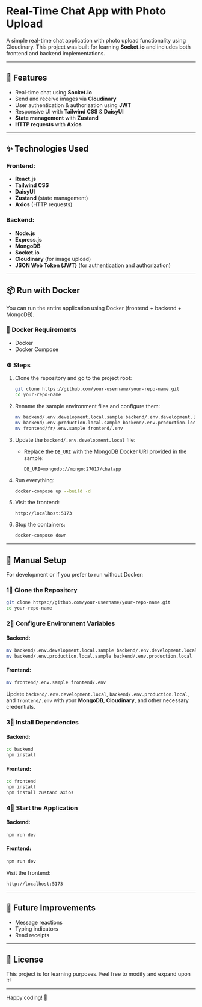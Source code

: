 # Real-Time Chat App with Photo Upload

A simple real-time chat application with photo upload functionality using Cloudinary. This project was built for learning **Socket.io** and includes both frontend and backend implementations.

---

## 📌 Features

- Real-time chat using **Socket.io**
- Send and receive images via **Cloudinary**
- User authentication & authorization using **JWT**
- Responsive UI with **Tailwind CSS** & **DaisyUI**
- **State management** with **Zustand**
- **HTTP requests** with **Axios**

---

## ✨ Technologies Used

### Frontend:

- **React.js**
- **Tailwind CSS**
- **DaisyUI**
- **Zustand** (state management)
- **Axios** (HTTP requests)

### Backend:

- **Node.js**
- **Express.js**
- **MongoDB**
- **Socket.io**
- **Cloudinary** (for image upload)
- **JSON Web Token (JWT)** (for authentication and authorization)

---

## 📦 Run with Docker

You can run the entire application using Docker (frontend + backend + MongoDB).

### 🐳 Docker Requirements

- Docker
- Docker Compose

### ⚙️ Steps

1. Clone the repository and go to the project root:

   ```bash
   git clone https://github.com/your-username/your-repo-name.git
   cd your-repo-name
   ```

2. Rename the sample environment files and configure them:

   ```bash
   mv backend/.env.development.local.sample backend/.env.development.local
   mv backend/.env.production.local.sample backend/.env.production.local
   mv frontend/fr/.env.sample frontend/.env
   ```

3. Update the `backend/.env.development.local` file:

   - Replace the `DB_URI` with the MongoDB Docker URI provided in the sample:
     ```env
     DB_URI=mongodb://mongo:27017/chatapp
     ```

4. Run everything:

   ```bash
   docker-compose up --build -d
   ```

5. Visit the frontend:

   ```
   http://localhost:5173
   ```

6. Stop the containers:

   ```bash
   docker-compose down
   ```

---

## 🔧 Manual Setup

For development or if you prefer to run without Docker:

### 1⃣ Clone the Repository

```sh
git clone https://github.com/your-username/your-repo-name.git
cd your-repo-name
```

### 2⃣ Configure Environment Variables

#### Backend:

```sh
mv backend/.env.development.local.sample backend/.env.development.local
mv backend/.env.production.local.sample backend/.env.production.local
```

#### Frontend:

```sh
mv frontend/.env.sample frontend/.env
```

Update `backend/.env.development.local`, `backend/.env.production.local`, and `frontend/.env` with your **MongoDB**, **Cloudinary**, and other necessary credentials.

### 3⃣ Install Dependencies

#### Backend:

```sh
cd backend
npm install
```

#### Frontend:

```sh
cd frontend
npm install
npm install zustand axios
```

### 4⃣ Start the Application

#### Backend:

```sh
npm run dev
```

#### Frontend:

```sh
npm run dev
```

Visit the frontend:

```
http://localhost:5173
```

---


## 🎯 Future Improvements

- Message reactions
- Typing indicators
- Read receipts

---

## 📝 License

This project is for learning purposes. Feel free to modify and expand upon it!

---

Happy coding! 🚀


